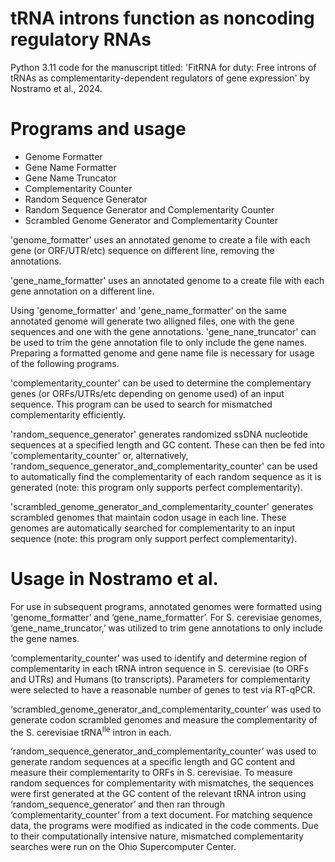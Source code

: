 # tRNA introns function as noncoding regulatory RNAs
Python 3.11 code for the manuscript titled: 'FitRNA for duty: Free introns of tRNAs as complementarity-dependent regulators of gene expression' by Nostramo et al., 2024.
# Programs and usage
-	Genome Formatter 
-	Gene Name Formatter 
-	Gene Name Truncator 
-	Complementarity Counter
-	Random Sequence Generator
-	Random Sequence Generator and Complementarity Counter
-	Scrambled Genome Generator and Complementarity Counter

'genome_formatter' uses an annotated genome to create a file with each gene (or ORF/UTR/etc) sequence on different line, removing the annotations. 

'gene_name_formatter' uses an annotated genome to a create file with each gene annotation on a different line.

Using 'genome_formatter' and 'gene_name_formatter' on the same annotated genome will generate two alligned files, one with the gene sequences and one with the gene annotations.
'gene_nane_truncator' can be used to trim the gene annotation file to only include the gene names. Preparing a formatted genome and gene name file is necessary for usage of the following programs.

'complementarity_counter' can be used to determine the complementary genes (or ORFs/UTRs/etc depending on genome used) of an input sequence. This program can be used to search for mismatched complementarity efficiently.

'random_sequence_generator' generates randomized ssDNA nucleotide sequences at a specified length and GC content. These can then be fed into 'complementarity_counter' or, alternatively, 'random_sequence_generator_and_complementarity_counter' can be used to automatically find the complementarity of each random sequence as it is generated (note: this program only supports perfect complementarity).

'scrambled_genome_generator_and_complementarity_counter' generates scrambled genomes that maintain codon usage in each line. These genomes are automatically searched for complementarity to an input sequence (note: this program only support perfect complementarity).

# Usage in Nostramo et al.
For use in subsequent programs, annotated genomes were formatted using 'genome_formatter’ and ‘gene_name_formatter’. For S. cerevisiae genomes, ‘gene_name_truncator,’ was utilized to trim gene annotations to only include the gene names.

‘complementarity_counter’ was used to identify and determine region of complementarity in each tRNA intron sequence in S. cerevisiae (to ORFs and UTRs) and Humans (to transcripts). Parameters for complementarity were selected to have a reasonable number of genes to test via RT-qPCR.

‘scrambled_genome_generator_and_complementarity_counter’ was used to generate codon scrambled genomes and measure the complementarity of the S. cerevisiae tRNA<sup>Ile</sup> intron in each.

‘random_sequence_generator_and_complementarity_counter’ was used to generate random sequences at a specific length and GC content and measure their complementarity to ORFs in S. cerevisiae. To measure random sequences for complementarity with mismatches, the sequences were first generated at the GC content of the relevant tRNA intron using ‘random_sequence_generator’ and then ran through ‘complementarity_counter’ from a text document. For matching sequence data, the programs were modified as indicated in the code comments. 
Due to their computationally intensive nature, mismatched complementarity searches were run on the Ohio Supercomputer Center.

